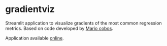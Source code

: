 # gradientviz

Streamlit application to visualize gradients of the most common regression metrics. Based on code developed by [Mario cobos](https://github.com/R012).

Application available [online](https://gradientviz.streamlit.app/).
